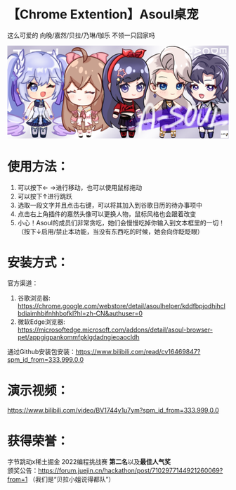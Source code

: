 # 【Chrome Extention】Asoul桌宠

这么可爱的 向晚/嘉然/贝拉/乃琳/珈乐 不领一只回家吗

![image info](images/Banner.png)

# 使用方法：
1. 可以按下← →进行移动，也可以使用鼠标拖动
2. 可以按下↑进行跳跃
3. 选取一段文字并且点击右键，可以将其加入到谷歌日历的待办事项中
4. 点击右上角插件的嘉然头像可以更换人物，鼠标风格也会跟着改变
5. 小心！Asoul的成员们非常贪吃，她们会慢慢吃掉你输入到文本框里的一切！（按下↓启用/禁止本功能，当没有东西吃的时候，她会向你眨眨眼）

# 安装方式：
官方渠道：
1. 谷歌浏览器: https://chrome.google.com/webstore/detail/asoulhelper/kddfbpjodhihclbdiaimhbifnhhbofkl?hl=zh-CN&authuser=0
2. 微软Edge浏览器: https://microsoftedge.microsoft.com/addons/detail/asoul-browser-pet/appgigpankommfpklgdadngieoaocldh

通过Github安装包安装：https://www.bilibili.com/read/cv16469847?spm_id_from=333.999.0.0

# 演示视频：
https://www.bilibili.com/video/BV1744y1u7ym?spm_id_from=333.999.0.0

# 获得荣誉：
字节跳动x稀土掘金 2022编程挑战赛 **第二名**以及**最佳人气奖**   
颁奖公告：https://forum.juejin.cn/hackathon/post/7102977144921260069?from=1
（我们是“贝拉小姐说得都队”）
